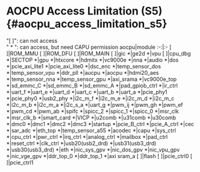 AOCPU Access Limitation (S5) {#aocpu_access_limitation_s5}
===============
"[ ]": can not access  
" * ": can access, but need CAPU permission
aocpu|module
:-:|:-
[ ]|ROM_MMU
[ ]|ROM_DFU
[ ]|ROM_MAIN
[ ]|gic
*|ge2d
*|vpu
[ ]|cpu_dbg
*|SECTOP
*|gpu
*|htxcore
*|hdmitx
*|vc9000e
*|nna
*|audio
*|dos
*|pcie_axi_lite1
*|pcie_axi_lite0
*|dsc_enc
*|temp_sensor_dos
*|temp_sensor_vpu
*|ddr_pll
*|aucpu
*|aocpu
*|hdmi20_aes
*|temp_sensor_nna
*|temp_sensor_gpu
*|axi_srama
*|vc9000e_top
*|sd_emmc_C
*|sd_emmc_B
*|sd_emmc_A
*|pad_gpiob_ctrl
*|ir_ctrl
*|uart_f
*|uart_e
*|uart_d
*|uart_c
*|uart_b
*|uart_a
*|pcie_phy1
*|pcie_phy0
*|usb2_phy
*|i2c_m_f
*|i2c_m_e
*|i2c_m_d
*|i2c_m_c
*|i2c_m_b
*|i2c_m_a
*|i2c_s_a
*|uart_g
*|pwm_ij
*|pwm_gh
*|pwm_ef
*|pwm_cd
*|pwm_ab
*|spifc
*|spicc_2
*|spicc_1
*|spicc_0
*|msr_clk
*|msr_clk_b
*|smart_card
*|VICP
*|u2comb
*|u31comb
*|u30comb
*|dmc0
*|dmc1
*|dmc2
*|dmc3
*|startup
*|pcie_B_ctrl
*|pcie_A_ctrl
*|cec
*|sar_adc
*|eth_top
*|temp_sensor_a55
*|acodec
*|capu
*|sys_ctrl
*|cpu_ctrl
*|pwr_ctrl
*|irq_ctrl
*|analog_ctrl
*|mailbox
*|pad_ctrl
*|reset_ctrl
*|clk_ctrl
*|usb20(usb2_drd)
*|usb31(usb3_drd)
*|usb30(usb3_drd)
*|eth
*|nic_sys_gpv
*|nic_dos_gpv
*|nic_vpu_gpv
*|nic_vge_gpv
*|ddr_top_0
*|ddr_top_1
*|axi sram_a
[ ]|flash
[ ]|pcie_ctrl0
[ ]|pcie_ctrl1
